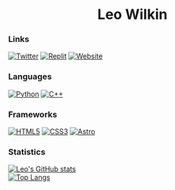 <h1 align="center">Leo Wilkin</h1>

### Links
[![Twitter](https://img.shields.io/badge/twitter-%40lkwilk23-lightblue)](https://twitter.com/lkwilk23)
[![Replit](https://img.shields.io/badge/replit-%40lkwilk23-orange)](https://replit.com/@lkwilk23)
[![Website](https://img.shields.io/badge/website-wilkin.studio-blue)](https://wilkin.studio)
### Languages
[![Python](https://img.shields.io/badge/python-black?style=for-the-badge&logo=python)](https://github.com/leowilkin)
[![C++](https://img.shields.io/badge/c++-black?style=for-the-badge&logo=cplusplus)](https://github.com/leowilkin)
### Frameworks
[![HTML5](https://img.shields.io/badge/html5-black?style=for-the-badge&logo=html5)](https://github.com/leowilkin)
[![CSS3](https://img.shields.io/badge/css3-black?style=for-the-badge&logo=css3)](https://github.com/leowilkin)
[![Astro](https://img.shields.io/badge/astro-black?style=for-the-badge&logo=astro)](https://github.com/leowilkin)
### Statistics
[![Leo's GitHub stats](https://github-readme-stats.vercel.app/api?username=leowilkin&show_icons=true&theme=radical&hide_border=true)](https://github.com/leowilkin/)
<br>
[![Top Langs](https://github-readme-stats.vercel.app/api/top-langs/?username=leowilkin&theme=radical&hide_border=true&style=compact)](https://github.com/leowilkin/)
